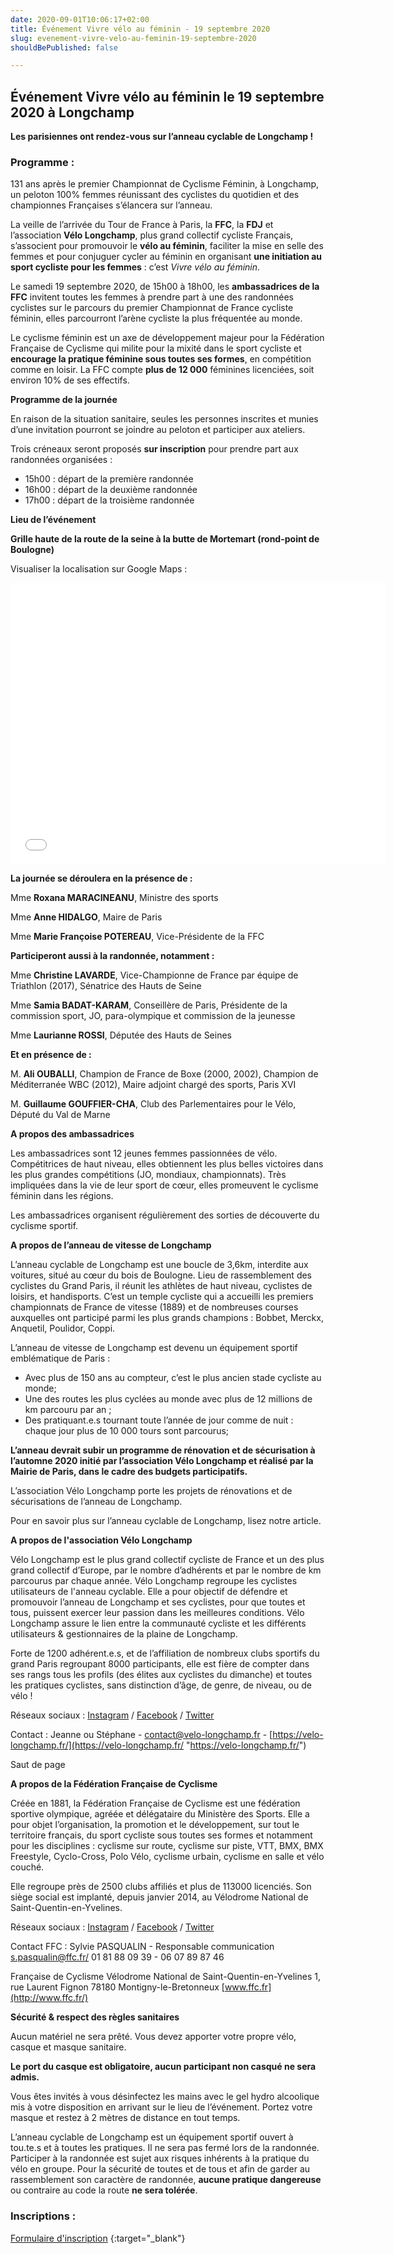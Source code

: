 ```yaml
---
date: 2020-09-01T10:06:17+02:00
title: Événement Vivre vélo au féminin - 19 septembre 2020
slug: evenement-vivre-velo-au-feminin-19-septembre-2020
shouldBePublished: false

---
```

## Événement Vivre vélo au féminin le 19 septembre 2020 à Longchamp

**Les parisiennes ont rendez-vous sur l’anneau cyclable de Longchamp !**

### Programme :

131 ans après le premier Championnat de Cyclisme Féminin, à Longchamp, un peloton 100% femmes réunissant des cyclistes du quotidien et des championnes Françaises s’élancera sur l’anneau.

La veille de l’arrivée du Tour de France à Paris, la **FFC**, la **FDJ** et l’association **Vélo Longchamp**, plus grand collectif cycliste Français, s’associent pour promouvoir le **vélo au féminin**, faciliter la mise en selle des femmes et pour conjuguer cycler au féminin en organisant **une initiation au sport cycliste pour les femmes** : c’est _Vivre vélo au féminin_.

Le samedi 19 septembre 2020, de 15h00 à 18h00, les **ambassadrices de la FFC** invitent toutes les femmes à prendre part à une des randonnées cyclistes sur le parcours du premier Championnat de France cycliste féminin, elles parcourront l’arène cycliste la plus fréquentée au monde.

Le cyclisme féminin est un axe de développement majeur pour la Fédération Française de Cyclisme qui milite pour la mixité dans le sport cycliste et **encourage la pratique féminine sous toutes ses formes**, en compétition comme en loisir. La FFC compte **plus de 12 000** féminines licenciées, soit environ 10% de ses effectifs.

**Programme de la journée**

En raison de la situation sanitaire, seules les personnes inscrites et munies d’une invitation pourront se joindre au peloton et participer aux ateliers.

Trois créneaux seront proposés **sur inscription** pour prendre part aux randonnées organisées :

* 15h00 : départ de la première randonnée
* 16h00 : départ de la deuxième randonnée
* 17h00 : départ de la troisième randonnée

**Lieu de l’événement**

**Grille haute de la route de la seine à la butte de Mortemart (rond-point de Boulogne)**

Visualiser la localisation sur Google Maps :

<iframe src="[https://www.google.com/maps/embed?pb=](https://www.google.com/maps/embed?pb= "https://www.google.com/maps/embed?pb=")!1m18!1m12!1m3!1d1312.6788047304665!2d2.2354557774697286!3d48.85139080725452!2m3!1f0!2f0!3f0!3m2!1i1024!2i768!4f13.1!3m3!1m2!1s0x47e67ad6db5bca13%3A0xae110f50bac53e28!2sRoute%20de%20la%20Seine%20%C3%80%20la%20Butte%20Mortemart%2C%2075016%20Paris%2C%20France!5e0!3m2!1sfr!2sca!4v1598609489883!5m2!1sfr!2sca" width="600" height="450" frameborder="0" style="border:0;" allowfullscreen="" aria-hidden="false" tabindex="0"></iframe>

**La journée se déroulera en la présence de :**

Mme **Roxana MARACINEANU**, Ministre des sports

Mme **Anne HIDALGO**, Maire de Paris

Mme **Marie Françoise POTEREAU**, Vice-Présidente de la FFC

**Participeront aussi à la randonnée, notamment :**

Mme **Christine LAVARDE**, Vice-Championne de France par équipe de Triathlon (2017), Sénatrice des Hauts de Seine

Mme **Samia BADAT-KARAM**, Conseillère de Paris, Présidente de la commission sport, JO, para-olympique et commission de la jeunesse

Mme **Laurianne ROSSI**, Députée des Hauts de Seines

**Et en présence de :**

M. **Ali OUBALLI**, Champion de France de Boxe (2000, 2002), Champion de Méditerranée WBC (2012), Maire adjoint chargé des sports, Paris XVI

M. **Guillaume GOUFFIER-CHA**, Club des Parlementaires pour le Vélo, Député du Val de Marne

**A propos des ambassadrices**

Les ambassadrices sont 12 jeunes femmes passionnées de vélo. Compétitrices de haut niveau, elles obtiennent les plus belles victoires dans les plus grandes compétitions (JO, mondiaux, championnats). Très impliquées dans la vie de leur sport de cœur, elles promeuvent le cyclisme féminin dans les régions.

Les ambassadrices organisent régulièrement des sorties de découverte du cyclisme sportif.

**A propos de l’anneau de vitesse de Longchamp**

L’anneau cyclable de Longchamp est une boucle de 3,6km, interdite aux voitures, situé au cœur du bois de Boulogne. Lieu de rassemblement des cyclistes du Grand Paris, il réunit les athlètes de haut niveau, cyclistes de loisirs, et handisports. C’est un temple cycliste qui a accueilli les premiers championnats de France de vitesse (1889) et de nombreuses courses auxquelles ont participé parmi les plus grands champions : Bobbet, Merckx, Anquetil, Poulidor, Coppi.

L’anneau de vitesse de Longchamp est devenu un équipement sportif emblématique de Paris :

* Avec plus de 150 ans au compteur, c’est le plus ancien stade cycliste au monde;
* Une des routes les plus cyclées au monde avec plus de 12 millions de km parcouru par an ;
* Des pratiquant.e.s tournant toute l’année de jour comme de nuit : chaque jour plus de 10 000 tours sont parcourus;

**L’anneau devrait subir un programme de rénovation et de sécurisation à l’automne 2020 initié par l’association Vélo Longchamp et réalisé par la Mairie de Paris, dans le cadre des budgets participatifs.**

L’association Vélo Longchamp porte les projets de rénovations et de sécurisations de l’anneau de Longchamp.

Pour en savoir plus sur l’anneau cyclable de Longchamp, lisez notre article.

**A propos de l'association Vélo Longchamp**

Vélo Longchamp est le plus grand collectif cycliste de France et un des plus grand collectif d’Europe, par le nombre d’adhérents et par le nombre de km parcourus par chaque année. Vélo Longchamp regroupe les cyclistes utilisateurs de l'anneau cyclable. Elle a pour objectif de défendre et promouvoir l’anneau de Longchamp et ses cyclistes, pour que toutes et tous, puissent exercer leur passion dans les meilleures conditions. Vélo Longchamp assure le lien entre la communauté cycliste et les différents utilisateurs & gestionnaires de la plaine de Longchamp.

Forte de 1200 adhérent.e.s, et de l’affiliation de nombreux clubs sportifs du grand Paris regroupant 8000 participants, elle est fière de compter dans ses rangs tous les profils (des élites aux cyclistes du dimanche) et toutes les pratiques cyclistes, sans distinction d’âge, de genre, de niveau, ou de vélo !

Réseaux sociaux : [Instagram](https://www.instagram.com/velolongchamp/) / [Facebook](https://www.facebook.com/AssoVeloLongchamp) / [Twitter](https://twitter.com/velolongchamp)

Contact : Jeanne ou Stéphane - [contact@velo-longchamp.fr](mailto:contact@v%C3%A9lo-longchamp.fr) - [https://velo-longchamp.fr/](https://velo-longchamp.fr/ "https://velo-longchamp.fr/")

Saut de page

**A propos de la Fédération Française de Cyclisme**

Créée en 1881, la Fédération Française de Cyclisme est une fédération sportive olympique, agréée et délégataire du Ministère des Sports. Elle a pour objet l’organisation, la promotion et le développement, sur tout le territoire français, du sport cycliste sous toutes ses formes et notamment pour les disciplines : cyclisme sur route, cyclisme sur piste, VTT, BMX, BMX Freestyle, Cyclo-Cross, Polo Vélo, cyclisme urbain, cyclisme en salle et vélo couché.

Elle regroupe près de 2500 clubs affiliés et plus de 113000 licenciés. Son siège social est implanté, depuis janvier 2014, au Vélodrome National de Saint-Quentin-en-Yvelines.

Réseaux sociaux : [Instagram](https://www.instagram.com/ffcyclisme/) / [Facebook](https://www.facebook.com/ffcofficiel) / [Twitter](https://twitter.com/FFCyclisme)

Contact FFC : Sylvie PASQUALIN - Responsable communication [s.pasqualin@ffc.fr/](mailto:s.pasqualin@ffc.fr/) 01 81 88 09 39 - 06 07 89 87 46

Française de Cyclisme Vélodrome National de Saint-Quentin-en-Yvelines 1, rue Laurent Fignon 78180 Montigny-le-Bretonneux [www.ffc.fr](http://www.ffc.fr/)

  
**Sécurité & respect des règles sanitaires**

Aucun matériel ne sera prêté. Vous devez apporter votre propre vélo, casque et masque sanitaire.

**Le port du casque est obligatoire, aucun participant non casqué ne sera admis.**

Vous êtes invités à vous désinfectez les mains avec le gel hydro alcoolique mis à votre disposition en arrivant sur le lieu de l’événement. Portez votre masque et restez à 2 mètres de distance en tout temps.

L’anneau cyclable de Longchamp est un équipement sportif ouvert à tou.te.s et à toutes les pratiques. Il ne sera pas fermé lors de la randonnée. Participer à la randonnée est sujet aux risques inhérents à la pratique du vélo en groupe. Pour la sécurité de toutes et de tous et afin de garder au rassemblement son caractère de randonnée, **aucune pratique dangereuse** ou contraire au code la route **ne sera tolérée**.

### Inscriptions :

[Formulaire d'inscription](https://velo-longchamp.typeform.com/to/ZExF5qZg "Formulaire d'inscription") {:target="_blank"}